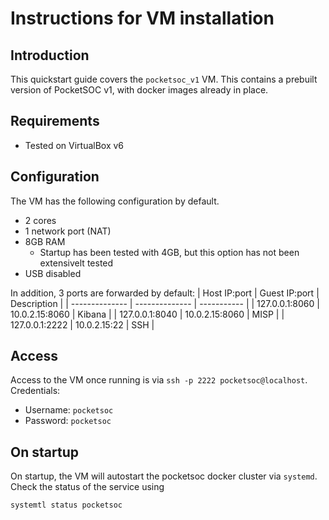 # Instructions for VM installation

## Introduction

This quickstart guide covers the `pocketsoc_v1` VM. This contains a prebuilt version of PocketSOC v1, with docker images already in place.

## Requirements

- Tested on VirtualBox v6

## Configuration

The VM has the following configuration by default. 
- 2 cores
- 1 network port (NAT)
- 8GB RAM
  - Startup has been tested with 4GB, but this option has not been extensivelt tested
- USB disabled

In addition, 3 ports are forwarded by default:
| Host IP:port   | Guest IP:port  | Description |
| -------------- | -------------- | ----------- |
| 127.0.0.1:8060 | 10.0.2.15:8060 | Kibana      |
| 127.0.0.1:8040 | 10.0.2.15:8060 | MISP        |
| 127.0.0.1:2222 | 10.0.2.15:22   | SSH         |

## Access

Access to the VM once running is via `ssh -p 2222 pocketsoc@localhost`. Credentials:
- Username: `pocketsoc`
- Password: `pocketsoc`

## On startup

On startup, the VM will autostart the pocketsoc docker cluster via `systemd`. Check the status of the service using

```
systemtl status pocketsoc
```
